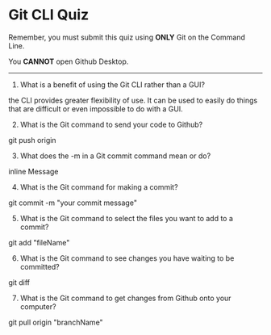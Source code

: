 # Git CLI Quiz

Remember, you must submit this quiz using __ONLY__ Git on the Command Line.

You __CANNOT__ open Github Desktop.

---

1. What is a benefit of using the Git CLI rather than a GUI?

 the CLI provides greater flexibility of use. It can be used to easily do things that are difficult or even impossible to do with a GUI.


2. What is the Git command to send your code to Github?

git push origin <BranchName>

3. What does the -m in a Git commit command mean or do?

inline Message

4. What is the Git command for making a commit?

git commit -m "your commit message"

5. What is the Git command to select the files you want to add to a commit?

git add "fileName"

6. What is the Git command to see changes you have waiting to be committed?

git diff

7. What is the Git command to get changes from Github onto your computer?

git pull origin "branchName"
